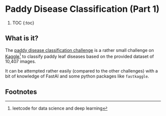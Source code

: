 # Paddy Disease Classification (Part 1)

1. TOC
{:toc}

## What is it?
The [paddy disease classification challenge](https://www.kaggle.com/c/paddy-disease-classification/) is a rather small challenge on [Kaggle](https://www.kaggle.com/)[^1] to classify paddy leaf diseases based on the provided dataset of 10,407 images.

It can be attempted rather easily (compared to the other challenges) with a bit of knowledge of FastAI and some python packages like `fastkaggle`.

##


## Footnotes
[^1]: leetcode for data science and deep learning
